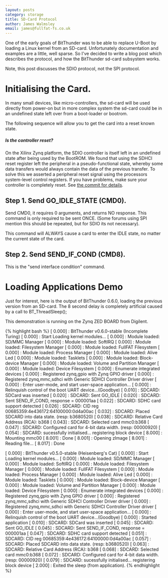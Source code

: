 ```yaml
---
layout: posts
category: storage
title: SD-Card Protocol
author: James Walmsley
email: james@fullfat-fs.co.uk
---
```


One of the early goals of BitThunder was to be able to replace U-Boot by loading a Linux
kernel from an SD-card. Unfortunately documentation and examples are a little, well sparse. So I've decided to write
a blog post which describes the protocol, and how the BitThunder sd-card subsystem works.

Note, this post discusses the SDIO protocol, not the SPI protocol.

# Initialising the Card.

In many small devices, like micro-controllers, the sd-card will be used directly from power-on
but in more complex system the sd-card could be in an undefined state left over from a
boot-loader or bootrom.

The following sequence will allow you to get the card into a reset known state.

<div class="note info">
  <h5>Is the controller reset?</h5>
  <p>
	On the Xilinx Zynq platform, the SDIO controller is itself left in an undefined state after being used by the BootROM.
  	We found that using the SDHCI reset register left the peripheral in a pseudo-functional state, whereby some data transfers
	would always contain the data of the previous transfer. To solve this we asserted a peripheral reset signal using the
	processors system-level control registers. If you have problems, make sure your controller is completely reset.
	See <a href="https://github.com/jameswalmsley/bitthunder/commit/18a55f3963d473b212e7f9783918bc0cfa0349c9"> the commit for details</a>.
	</p>
</div>

## Step 1. Send GO_IDLE_STATE (CMD0).

Send CMD0, it requires 0 arguments, and returns NO response. This command is only required
to be sent ONCE. (Some forums using SPI mention this should be repeated, but for SDIO its not necessary).

This command will ALWAYS cause a card to enter the IDLE state, no matter the current state of the card.

## Step 2. Send SEND_IF_COND (CMD8).

This is the "send interface condition" command.


# Loading Applications Demo

Just for interest, here is the output of BitThunder 0.6.0, loading the previous version from
an SD-card. The 8 second delay is completely artificial caused by a call to BT_ThreadSleep();

This demonstration is running on the Zynq ZED BOARD from Digilent.

{% highlight bash %}
[    0.000] : BitThunder v0.6.0-stable (Incomplete Turing)
[    0.000] : Start Loading kernel modules...
[    0.000] : Module loaded: SD/MMC Manager
[    0.000] : Module loaded: SoftIRQ
[    0.000] : Module loaded: Filesystem Manager
[    0.000] : Module loaded: FullFAT Filesystem
[    0.000] : Module loaded: Process Manager
[    0.000] : Module loaded: Alive Led
[    0.000] : Module loaded: Tasklets
[    0.000] : Module loaded: Block-device Manager
[    0.000] : Module loaded: Volume and Partition Manager
[    0.000] : Module loaded: Device Filesystem
[    0.000] : Enumerate integrated devices
[    0.000] : Registered zynq,gpio with Zynq GPIO driver
[    0.000] : Registered zynq,mmc,sdhci with Generic SDHCI Controller Driver driver
[    0.000] : Enter user-mode, and start user-space application...
[    0.000] : Relinquish control of the boot UART device...(Goodbye)
[    0.010] : SDCARD: SDCard was inserted
[    0.020] : SDCARD: Sent GO_IDLE
[    0.020] : SDCARD: Sent SEND_IF_COND, response = 000001aa
[    0.022] : SDCARD: SDHC card support detected
[    0.026] : SDCARD: CID reg 00685359:4e436172:64100000:0d4a00ac
[    0.032] : SDCARD: Placed SDCARD into data state. (resp: b3680520)
[    0.038] : SDCARD: Relative Card Address (RCA): b368
[    0.043] : SDCARD: Selected card mmc0:b368
[    0.047] : SDCARD: Configured card for 4-bit data width. (resp: 00000920)
[    0.054] : SDCARD: sucessfully initialised... registering block device
[    8.000] : Mounting mmc00
[    8.001] : Done
[    8.001] : Opening zImage
[    8.001] : Reading file...
[    8.017] : Done



[    0.000] : BitThunder v0.5.0-stable (Heisenberg's Cat)
[    0.000] : Start Loading kernel modules...
[    0.000] : Module loaded: SD/MMC Manager
[    0.000] : Module loaded: SoftIRQ
[    0.000] : Module loaded: Filesystem Manager
[    0.000] : Module loaded: FullFAT Filesystem
[    0.000] : Module loaded: Process Manager
[    0.000] : Module loaded: Alive Led
[    0.000] : Module loaded: Tasklets
[    0.000] : Module loaded: Block-device Manager
[    0.000] : Module loaded: Volume and Partition Manager
[    0.000] : Module loaded: Device Filesystem
[    0.000] : Enumerate integrated devices
[    0.000] : Registered zynq,gpio with Zynq GPIO driver
[    0.000] : Registered zynq,mmc,sdhci with Generic SDHCI Controller Driver driver
[    0.000] : Registered zynq,mmc,sdhci with Generic SDHCI Controller Driver driver
[    0.000] : Enter user-mode, and start user-space application...
[    0.000] : Relinquish control of the boot UART device...(Goodbye)
[    0.000] : Started application
[    0.010] : SDCARD: SDCard was inserted
[    0.045] : SDCARD: Sent GO_IDLE
[    0.045] : SDCARD: Sent SEND_IF_COND, response = 000001aa
[    0.047] : SDCARD: SDHC card support detected
[    0.051] : SDCARD: CID reg 00685359:4e436172:64100000:0d4a00ac
[    0.057] : SDCARD: Placed SDCARD into data state. (resp: b3680520)
[    0.063] : SDCARD: Relative Card Address (RCA): b368
[    0.068] : SDCARD: Selected card mmc0:b368
[    0.072] : SDCARD: Configured card for 4-bit data width. (resp: 00000920)
[    0.079] : SDCARD: sucessfully initialised... registering block device
[    2.000] : Exited the sleep (from application).
{% endhighlight %}
